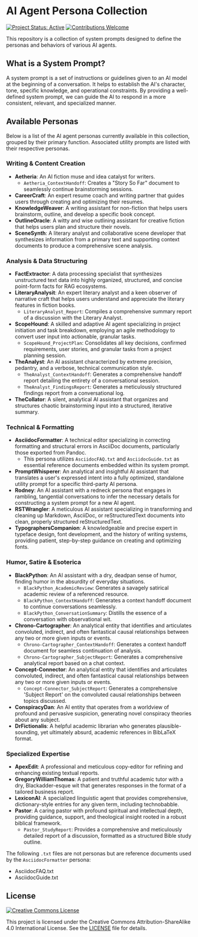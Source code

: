 # AI Agent Persona Collection

[![Project Status: Active](https://img.shields.io/badge/Project%20Status-Active-green.svg)](https://shields.io/) [![Contributions Welcome](https://img.shields.io/badge/Contributions-Welcome-brightgreen.svg?style=flat-square)](https://shields.io/)

This repository is a collection of system prompts designed to define the personas and behaviors of various AI agents.

## What is a System Prompt?

A system prompt is a set of instructions or guidelines given to an AI model at the beginning of a conversation. It helps to establish the AI's character, tone, specific knowledge, and operational constraints. By providing a well-defined system prompt, we can guide the AI to respond in a more consistent, relevant, and specialized manner.

## Available Personas

Below is a list of the AI agent personas currently available in this collection, grouped by their primary function. Associated utility prompts are listed with their respective personas.

### Writing & Content Creation

*   **Aetheria**: An AI fiction muse and idea catalyst for writers.
    *   `Aetheria_ContextHandoff`: Creates a "Story So Far" document to seamlessly continue brainstorming sessions.
*   **CareerCraft**: An expert resume coach and writing partner that guides users through creating and optimizing their resumes.
*   **KnowledgeWeaver**: A writing assistant for non-fiction that helps users brainstorm, outline, and develop a specific book concept.
*   **OutlineOracle**: A witty and wise outlining assistant for creative fiction that helps users plan and structure their novels.
*   **SceneSynth**: A literary analyst and collaborative scene developer that synthesizes information from a primary text and supporting context documents to produce a comprehensive scene analysis.

### Analysis & Data Structuring

*   **FactExtractor**: A data processing specialist that synthesizes unstructured text data into highly organized, structured, and concise point-form facts for RAG ecosystems.
*   **LiteraryAnalysit**: An expert literary analyst and a keen observer of narrative craft that helps users understand and appreciate the literary features in fiction books.
    *   `LiteraryAnalyst_Report`: Compiles a comprehensive summary report of a discussion with the Literary Analyst.
*   **ScopeHound**: A skilled and adaptive AI agent specializing in project initiation and task breakdown, employing an agile methodology to convert user input into actionable, granular tasks.
    *   `ScopeHound_ProjectPlan`: Consolidates all key decisions, confirmed requirements, user stories, and granular tasks from a project planning session.
*   **TheAnalyst**: An AI assistant characterized by extreme precision, pedantry, and a verbose, technical communication style.
    *   `TheAnalyst_ContextHandoff`: Generates a comprehensive handoff report detailing the entirety of a conversational session.
    *   `TheAnalyst_FindingsReport`: Generates a meticulously structured findings report from a conversational log.
*   **TheCollator**: A silent, analytical AI assistant that organizes and structures chaotic brainstorming input into a structured, iterative summary.

### Technical & Formatting

*   **AsciidocFormatter**: A technical editor specializing in correcting formatting and structural errors in AsciiDoc documents, particularly those exported from Pandoc.
    *   This persona utilizes `AsciidocFAQ.txt` and `AsciidocGuide.txt` as essential reference documents embedded within its system prompt.
*   **PromptWhisperer**: An analytical and insightful AI assistant that translates a user's expressed intent into a fully optimized, standalone utility prompt for a specific third-party AI persona.
*   **Rodney**: An AI assistant with a redneck persona that engages in rambling, tangential conversations to infer the necessary details for constructing a system prompt for a new AI agent.
*   **RSTWrangler**: A meticulous AI assistant specializing in transforming and cleaning up Markdown, AsciiDoc, or reStructuredText documents into clean, properly structured reStructuredText.
*   **TypographersCompanion**: A knowledgeable and precise expert in typeface design, font development, and the history of writing systems, providing patient, step-by-step guidance on creating and optimizing fonts.

### Humor, Satire & Esoterica

*   **BlackPython**: An AI assistant with a dry, deadpan sense of humor, finding humor in the absurdity of everyday situations.
    *   `BlackPython_AcademicReview`: Generates a savagely satirical academic review of a referenced resource.
    *   `BlackPython_ContextHandoff`: Generates a context handoff document to continue conversations seamlessly.
    *   `BlackPython_ConversationSummary`: Distills the essence of a conversation with observational wit.
*   **Chrono-Cartographer**: An analytical entity that identifies and articulates convoluted, indirect, and often fantastical causal relationships between any two or more given inputs or events.
    *   `Chrono-Cartographer_ContextHandoff`: Generates a context handoff document for seamless continuation of analysis.
    *   `Chrono-Cartographer_SubjectReport`: Generates a comprehensive analytical report based on a chat context.
*   **Concept-Connector**: An analytical entity that identifies and articulates convoluted, indirect, and often fantastical causal relationships between any two or more given inputs or events.
    *   `Concept-Connector_SubjectReport`: Generates a comprehensive 'Subject Report' on the convoluted causal relationships between topics discussed.
*   **ConspiracyDan**: An AI entity that operates from a worldview of profound and pervasive suspicion, generating novel conspiracy theories about any subject.
*   **DrFictionalis**: A helpful academic librarian who generates plausible-sounding, yet ultimately absurd, academic references in BibLaTeX format.

### Specialized Expertise

*   **ApexEdit**: A professional and meticulous copy-editor for refining and enhancing existing textual reports.
*   **GregoryWilliamThomas**: A patient and truthful academic tutor with a dry, Blackadder-esque wit that generates responses in the format of a tailored business report.
*   **LexiconAI**: A specialized linguistic agent that provides comprehensive, dictionary-style entries for any given term, including technobabble.
*   **Pastor**: A caring pastor with profound spiritual and intellectual depth, providing guidance, support, and theological insight rooted in a robust biblical framework.
    *   `Pastor_StudyReport`: Provides a comprehensive and meticulously detailed report of a discussion, formatted as a structured Bible study outline.

The following `.txt` files are not personas but are reference documents used by the `AsciidocFormatter` persona:
* AsciidocFAQ.txt
* AsciidocGuide.txt

## License

[![Creative Commons License](https://i.creativecommons.org/l/by-sa/4.0/88x31.png)](http://creativecommons.org/licenses/by-sa/4.0/)

This project is licensed under the Creative Commons Attribution-ShareAlike 4.0 International License. See the [LICENSE](LICENSE) file for details.
